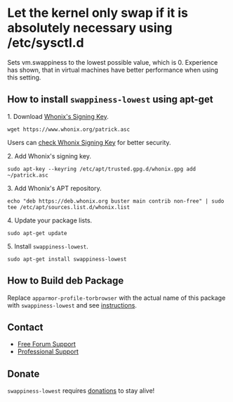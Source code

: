 # Let the kernel only swap if it is absolutely necessary using /etc/sysctl.d #

Sets vm.swappiness to the lowest possible value, which is 0. Experience has
shown, that in virtual machines have better performance when using this
setting.
## How to install `swappiness-lowest` using apt-get ##

1\. Download [Whonix's Signing Key]().

```
wget https://www.whonix.org/patrick.asc
```

Users can [check Whonix Signing Key](https://www.whonix.org/wiki/Whonix_Signing_Key) for better security.

2\. Add Whonix's signing key.

```
sudo apt-key --keyring /etc/apt/trusted.gpg.d/whonix.gpg add ~/patrick.asc
```

3\. Add Whonix's APT repository.

```
echo "deb https://deb.whonix.org buster main contrib non-free" | sudo tee /etc/apt/sources.list.d/whonix.list
```

4\. Update your package lists.

```
sudo apt-get update
```

5\. Install `swappiness-lowest`.

```
sudo apt-get install swappiness-lowest
```

## How to Build deb Package ##

Replace `apparmor-profile-torbrowser` with the actual name of this package with `swappiness-lowest` and see [instructions](https://www.whonix.org/wiki/Dev/Build_Documentation/apparmor-profile-torbrowser).

## Contact ##

* [Free Forum Support](https://forums.whonix.org)
* [Professional Support](https://www.whonix.org/wiki/Professional_Support)

## Donate ##

`swappiness-lowest` requires [donations](https://www.whonix.org/wiki/Donate) to stay alive!
